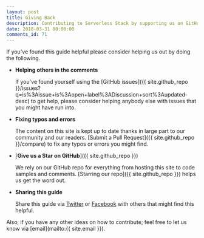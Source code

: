 ```yaml
---
layout: post
title: Giving Back
description: Contributing to Serverless Stack by supporting us on GitHub and helping keep the content up to date.
date: 2018-03-31 00:00:00
comments_id: 71
---
```


If you've found this guide helpful please consider helping us out by doing the following.

- **Helping others in the comments**

  If you've found yourself using the [GitHub issues]({{ site.github_repo }}/issues?q=is%3Aissue+is%3Aopen+label%3ADiscussion+sort%3Aupdated-desc) to get help, please consider helping anybody else with issues that you might have run into.

- **Fixing typos and errors**

  The content on this site is kept up to date thanks in large part to our community and our readers. [Submit a Pull Request]({{ site.github_repo }}/compare) to fix any typos or errors you might find.

- [**Give us a Star on GitHub**]({{ site.github_repo }})

  We rely on our GitHub repo for everything from hosting this site to code samples and comments. [Starring our repo]({{ site.github_repo }}) helps us get the word out.

- **Sharing this guide**

  Share this guide via <a href="https://twitter.com/intent/tweet?text={{ site.title }}&url={{ site.url }}" target="_blank">Twitter</a> or <a href="https://www.facebook.com/sharer/sharer.php?u={{ site.url }}&p[title]={{ site.title }}" target="_blank">Facebook</a> with others that might find this helpful.

Also, if you have any other ideas on how to contribute; feel free to let us know via [email](mailto:{{ site.email }}).
